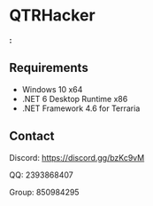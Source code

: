 # QTRHacker

**:** 

## Requirements
* Windows 10 x64
* .NET 6 Desktop Runtime x86
* .NET Framework 4.6 for Terraria

## Contact
Discord: https://discord.gg/bzKc9vM

QQ: 2393868407

Group: 850984295
